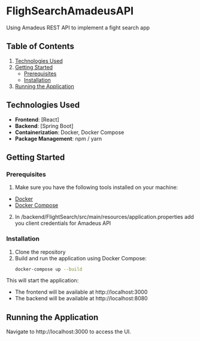 # FlighSearchAmadeusAPI
Using Amadeus REST API to implement a fight search app

## Table of Contents
1. [Technologies Used](#technologies-used)
2. [Getting Started](#getting-started)
    - [Prerequisites](#prerequisites)
    - [Installation](#installation)
3. [Running the Application](#running-the-application)


## Technologies Used

- **Frontend**: [React]
- **Backend**: [Spring Boot]
- **Containerization**: Docker, Docker Compose
- **Package Management**: npm / yarn

## Getting Started

### Prerequisites

1. Make sure you have the following tools installed on your machine:

- [Docker](https://www.docker.com/)
- [Docker Compose](https://docs.docker.com/compose/install/)

2. In /backend/FlightSearch/src/main/resources/application.properties add you client credentials for Amadeus API

### Installation

1. Clone the repository
2. Build and run the application using Docker Compose:
   ```bash
   docker-compose up --build
   
This will start the application:

* The frontend will be available at http://localhost:3000
* The backend will be available at http://localhost:8080

## Running the Application
Navigate to http://localhost:3000 to access the UI.

